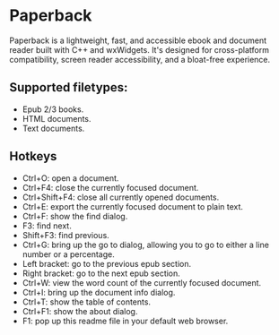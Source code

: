 # Paperback
Paperback is a lightweight, fast, and accessible ebook and document reader built with C++ and wxWidgets. It's designed for cross-platform compatibility, screen reader accessibility, and a bloat-free experience.

## Supported filetypes:
* Epub 2/3 books.
* HTML documents.
* Text documents.

## Hotkeys
* Ctrl+O: open a document.
* Ctrl+F4: close the currently focused document.
* Ctrl+Shift+F4: close all currently opened documents.
* Ctrl+E: export the currently focused document to plain text.
* Ctrl+F: show the find dialog.
* F3: find next.
* Shift+F3: find previous.
* Ctrl+G: bring up the go to dialog, allowing you to go to either a line number or a percentage.
* Left bracket: go to the previous epub section.
* Right bracket: go to the next epub section.
* Ctrl+W: view the word count of the currently focused document.
* Ctrl+I: bring up the document info dialog.
* Ctrl+T: show the table of contents.
* Ctrl+F1: show the about dialog.
* F1: pop up this readme file in your default web browser.
